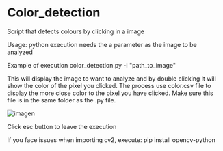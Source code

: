 # Color_detection
Script that detects colours by clicking in a image


Usage:
python execution needs the a parameter as the image to be analyzed

Example of execution
color_detection.py -i "path_to_image"

This will display the image to want to analyze and by double clicking it will show the color of the pixel you clicked.
The process use color.csv file to display the more close color to the pixel you have clicked. Make sure this file is in the same folder as the .py file.

![imagen](https://user-images.githubusercontent.com/37455780/206533363-2e3efc90-af44-4215-a373-9e185e9f8a09.png)

Click esc button to leave the execution


If you face issues when importing cv2, execute:
pip install opencv-python
